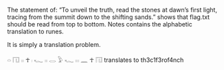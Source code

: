 The statement of: “To unveil the truth, read the stones at dawn’s first light, tracing from the summit down to the shifting sands.” shows that flag.txt should be read from top to bottom. Notes contains the alphabetic translation to runes.

It is simply a translation problem.

𓏏 𓉔 𓏼 ☥ 𓏺 𓆑 𓏼 𓂋 𓅱 𓆑 𓏽 𓈖 ☥ 𓉔 translates to th3c1f3rof4nch
